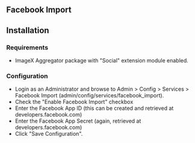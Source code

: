 ## Facebook Import

## Installation

### Requirements

* ImageX Aggregator package with "Social" extension module enabled.

### Configuration

* Login as an Administrator and browse to Admin > Config > Services > Facebook Import (admin/config/services/facebook_import).
* Check the "Enable Facebook Import" checkbox
* Enter the Facebook App ID (this can be created and retrieved at developers.facebook.com)
* Enter the Facebook App Secret (again, retrieved at developers.facebook.com)
* Click "Save Configuration".